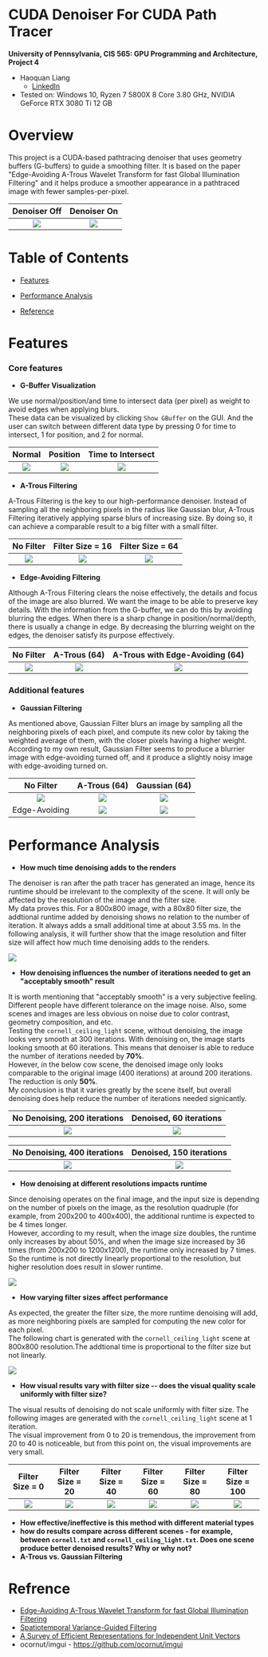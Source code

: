 CUDA Denoiser For CUDA Path Tracer
================

**University of Pennsylvania, CIS 565: GPU Programming and Architecture, Project 4**

* Haoquan Liang
  * [LinkedIn](https://www.linkedin.com/in/leohaoquanliang/)
* Tested on: Windows 10, Ryzen 7 5800X 8 Core 3.80 GHz, NVIDIA GeForce RTX 3080 Ti 12 GB

# Overview
This project is a CUDA-based pathtracing denoiser that uses geometry buffers (G-buffers) to guide a smoothing filter. It is based on the paper "Edge-Avoiding A-Trous Wavelet Transform for fast Global Illumination Filtering" and it helps produce a smoother appearance in a pathtraced image with fewer samples-per-pixel. 

Denoiser Off | Denoiser On
:----------:|:-----------:
![](img/Denoiser/denoise-off.png) | ![](img/Denoiser/denoise-on.png) 

# Table of Contents  
* [Features](#features)   

* [Performance Analysis](#performance)   
* [Reference](#reference)

# <a name="features"> Features</a>
### Core features
* **G-Buffer Visualization**

We use normal/position/and time to intersect data (per pixel) as weight to avoid edges when applying blurs.   
These data can be visualized by clicking `Show GBuffer` on the GUI. And the user can switch between different data type by pressing 0 for time to intersect, 1 for position, and 2 for normal. 

|Normal | Position | Time to Intersect |
|:-----: | :-----: |:-----: |
|![](img/Denoiser/g-buffer-nor.png) | ![](img/Denoiser/g-buffer-pos.png) | ![](img/Denoiser/g-buffer-t.png) |

* **A-Trous Filtering**

A-Trous Filtering is the key to our high-performance denoiser. Instead of sampling all the neighboring pixels in the radius like Gaussian blur, A-Trous Filtering iteratively applying sparse blurs of increasing size. By doing so, it can achieve a comparable result to a big filter with a small filter. 

|No Filter | Filter Size = 16 | Filter Size = 64 |
|:-----: | :-----: |:-----: |
|![](img/Denoiser/Non-ATroused.png) | ![](img/Denoiser/ATroused-16.png) | ![](img/Denoiser/ATroused-64.png) |

* **Edge-Avoiding Filtering**

Although A-Trous Filtering clears the noise effectively, the details and focus of the image are also blurred. We want the image to be able to preserve key details. With the information from the G-buffer, we can do this by avoiding blurring the edges. When there is a sharp change in position/normal/depth, there is usually a change in edge. By decreasing the blurring weight on the edges, the denoiser satisfy its purpose effectively. 

|No Filter | A-Trous (64) | A-Trous with Edge-Avoiding (64) |
|:-----: | :-----: |:-----: |
|![](img/Denoiser/Non-ATroused.png) | ![](img/Denoiser/ATroused-64.png) | ![](img/Denoiser/ATroused-Edge-avoiding.png) |

### Additional features
* **Gaussian Filtering**

As mentioned above, Gaussian Filter blurs an image by sampling all the neighboring pixels of each pixel, and compute its new color by taking the weighted average of them, with the closer pixels having a higher weight.    
According to my own result, Gaussian Filter seems to produce a blurrier image with edge-avoiding turned off, and it produce a slightly noisy image with edge-avoiding turned on.

|No Filter | A-Trous (64)  | Gaussian (64) |
|:-------: | :-----------: |:------------: |
|![](img/Denoiser/Non-ATroused.png) | ![](img/Denoiser/ATroused-64.png) | ![](img/Denoiser/Gaussian-64.png) |
| Edge-Avoiding | ![](img/Denoiser/ATroused-Edge-avoiding.png) | ![](img/Denoiser/Gaussian-Edge-avoiding.png) |



# <a name="performance">Performance Analysis</a>
* **How much time denoising adds to the renders**

The denoiser is ran after the path tracer has generated an image, hence its runtime should be irrelevant to the complexity of the scene. It will only be affected by the resolution of the image and the filter size.    
My data proves this. For a 800x800 image, with a 80x80 filter size, the addtional runtime added by denoising shows no relation to the number of iteration. It always adds a small additional time at about 3.55 ms. In the following analysis, it will further show that the image resolution and filter size will affect how much time denoising adds to the renders.       

![](img/Denoiser/chart1.png)


* **How denoising influences the number of iterations needed to get an "acceptably smooth" result**

It is worth mentioning that "acceptably smooth" is a very subjective feeling. Different people have different tolerance on the image noise. Also, some scenes and images are less obvious on noise due to color contrast, geometry composition, and etc.          
Testing the `cornell_ceiling_light` scene, without denoising, the image looks very smooth at 300 iterations. With denoising on, the image starts looking smooth at 60 iterations. This means that denoiser is able to reduce the number of iterations needed by **70%**.   
However, in the below cow scene, the denoised image only looks comparable to the original image (400 iterations) at around 200 iterations. The reduction is only **50%**.   
My conclusion is that it varies greatly by the scene itself, but overall denoising does help reduce the number of iterations needed signicantly. 

No Denoising, 200 iterations | Denoised, 60 iterations
:----------:|:-----------:
![](img/Denoiser/200-iter.png) | ![](img/Denoiser/60-iter-denoised.png) 

No Denoising, 400 iterations | Denoised, 150 iterations
:----------:|:-----------:
![](img/Denoiser/400-iter.png) | ![](img/Denoiser/200-iter-denoised.png) 

* **How denoising at different resolutions impacts runtime**

Since denoising operates on the final image, and the input size is depending on the number of pixels on the image, as the resolution quadruple (for example, from 200x200 to 400x400), the additional runtime is expected to be 4 times longer.   
However, according to my result, when the image size doubles, the runtime only increases by about 50%, and when the image size increased by 36 times (from 200x200 to 1200x1200), the runtime only increased by 7 times. So the runtime is not directly linearly proportional to the resolution, but higher resolution does result in slower runtime.   

![](img/Denoiser/chart2.png)


* **How varying filter sizes affect performance**

As expected, the greater the filter size, the more runtime denoising will add, as more neighboring pixels are sampled for computing the new color for each pixel.       
The following chart is generated with the `cornell_ceiling_light` scene at 800x800 resolution.The addtional time is proportional to the filter size but not linearly.  

![](img/Denoiser/chart3.png)

* **How visual results vary with filter size -- does the visual quality scale uniformly with filter size?**

The visual results of denoising do not scale uniformly with filter size. The following images are generated with the `cornell_ceiling_light` scene at 1 iteration.    
The visual improvement from 0 to 20 is tremendous, the improvement from 20 to 40 is noticeable, but from this point on, the visual improvements are very small.    

Filter Size = 0 | Filter Size = 20 | Filter Size = 40 | Filter Size = 60 | Filter Size = 80 | Filter Size = 100 |
:----------:|:-----------:|:-----------:|:-----------:|:-----------:|:-----------:|
![](img/Denoiser/filter-0.png) | ![](img/Denoiser/filter-20.png) | ![](img/Denoiser/filter-40.png) | ![](img/Denoiser/filter-60.png) | ![](img/Denoiser/filter-80.png) | ![](img/Denoiser/filter-100.png) |  

* **How effective/ineffective is this method with different material types**
* **how do results compare across different scenes - for example, between `cornell.txt` and `cornell_ceiling_light.txt`. Does one scene produce better denoised results? Why or why not?**
* **A-Trous vs. Gaussian Filtering**



# <a name="reference">Refrence</a>
* [Edge-Avoiding A-Trous Wavelet Transform for fast Global Illumination Filtering](https://jo.dreggn.org/home/2010_atrous.pdf)
* [Spatiotemporal Variance-Guided Filtering](https://research.nvidia.com/publication/2017-07_Spatiotemporal-Variance-Guided-Filtering%3A)
* [A Survey of Efficient Representations for Independent Unit Vectors](http://jcgt.org/published/0003/02/01/paper.pdf)
* ocornut/imgui - https://github.com/ocornut/imgui
